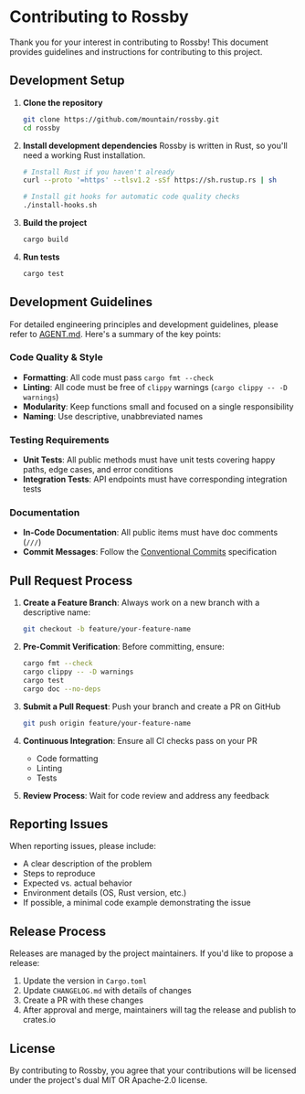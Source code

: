 # Contributing to Rossby

Thank you for your interest in contributing to Rossby! This document provides guidelines and instructions for contributing to this project.

## Development Setup

1. **Clone the repository**
   ```bash
   git clone https://github.com/mountain/rossby.git
   cd rossby
   ```

2. **Install development dependencies**
   Rossby is written in Rust, so you'll need a working Rust installation.
   ```bash
   # Install Rust if you haven't already
   curl --proto '=https' --tlsv1.2 -sSf https://sh.rustup.rs | sh

   # Install git hooks for automatic code quality checks
   ./install-hooks.sh
   ```

3. **Build the project**
   ```bash
   cargo build
   ```

4. **Run tests**
   ```bash
   cargo test
   ```

## Development Guidelines

For detailed engineering principles and development guidelines, please refer to [AGENT.md](AGENT.md). Here's a summary of the key points:

### Code Quality & Style

- **Formatting**: All code must pass `cargo fmt --check`
- **Linting**: All code must be free of `clippy` warnings (`cargo clippy -- -D warnings`)
- **Modularity**: Keep functions small and focused on a single responsibility
- **Naming**: Use descriptive, unabbreviated names

### Testing Requirements

- **Unit Tests**: All public methods must have unit tests covering happy paths, edge cases, and error conditions
- **Integration Tests**: API endpoints must have corresponding integration tests

### Documentation

- **In-Code Documentation**: All public items must have doc comments (`///`)
- **Commit Messages**: Follow the [Conventional Commits](https://www.conventionalcommits.org/) specification

## Pull Request Process

1. **Create a Feature Branch**: Always work on a new branch with a descriptive name:
   ```bash
   git checkout -b feature/your-feature-name
   ```

2. **Pre-Commit Verification**: Before committing, ensure:
   ```bash
   cargo fmt --check
   cargo clippy -- -D warnings
   cargo test
   cargo doc --no-deps
   ```

3. **Submit a Pull Request**: Push your branch and create a PR on GitHub
   ```bash
   git push origin feature/your-feature-name
   ```

4. **Continuous Integration**: Ensure all CI checks pass on your PR
   - Code formatting
   - Linting
   - Tests

5. **Review Process**: Wait for code review and address any feedback

## Reporting Issues

When reporting issues, please include:

- A clear description of the problem
- Steps to reproduce
- Expected vs. actual behavior
- Environment details (OS, Rust version, etc.)
- If possible, a minimal code example demonstrating the issue

## Release Process

Releases are managed by the project maintainers. If you'd like to propose a release:

1. Update the version in `Cargo.toml`
2. Update `CHANGELOG.md` with details of changes
3. Create a PR with these changes
4. After approval and merge, maintainers will tag the release and publish to crates.io

## License

By contributing to Rossby, you agree that your contributions will be licensed under the project's dual MIT OR Apache-2.0 license.
